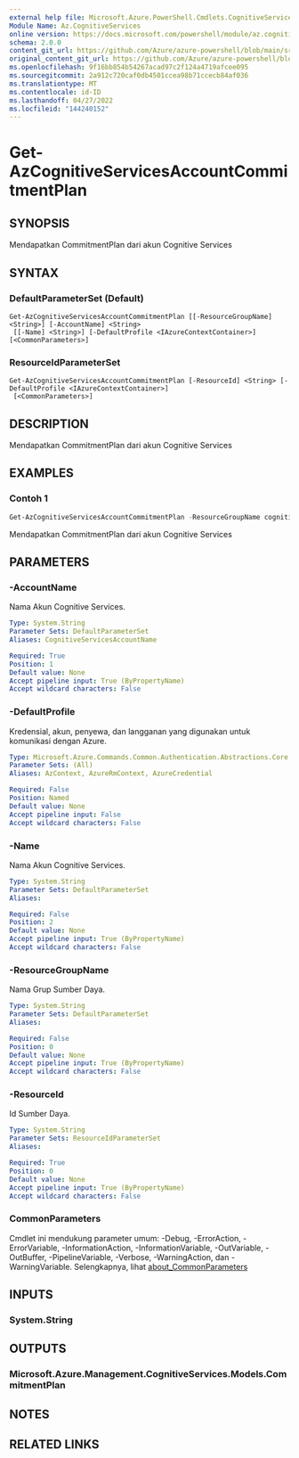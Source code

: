 ```yaml
---
external help file: Microsoft.Azure.PowerShell.Cmdlets.CognitiveServices.dll-Help.xml
Module Name: Az.CognitiveServices
online version: https://docs.microsoft.com/powershell/module/az.cognitiveservices/get-azcognitiveservicesaccountcommitmentplan
schema: 2.0.0
content_git_url: https://github.com/Azure/azure-powershell/blob/main/src/CognitiveServices/CognitiveServices/help/Get-AzCognitiveServicesAccountCommitmentPlan.md
original_content_git_url: https://github.com/Azure/azure-powershell/blob/main/src/CognitiveServices/CognitiveServices/help/Get-AzCognitiveServicesAccountCommitmentPlan.md
ms.openlocfilehash: 9f16bb854b54267acad97c2f124a4719afcee095
ms.sourcegitcommit: 2a912c720caf0db4501ccea98b71ccecb84af036
ms.translationtype: MT
ms.contentlocale: id-ID
ms.lasthandoff: 04/27/2022
ms.locfileid: "144240152"
---
```

# Get-AzCognitiveServicesAccountCommitmentPlan

## SYNOPSIS
Mendapatkan CommitmentPlan dari akun Cognitive Services

## SYNTAX

### DefaultParameterSet (Default)
```
Get-AzCognitiveServicesAccountCommitmentPlan [[-ResourceGroupName] <String>] [-AccountName] <String>
 [[-Name] <String>] [-DefaultProfile <IAzureContextContainer>] [<CommonParameters>]
```

### ResourceIdParameterSet
```
Get-AzCognitiveServicesAccountCommitmentPlan [-ResourceId] <String> [-DefaultProfile <IAzureContextContainer>]
 [<CommonParameters>]
```

## DESCRIPTION
Mendapatkan CommitmentPlan dari akun Cognitive Services

## EXAMPLES

### Contoh 1
```powershell
Get-AzCognitiveServicesAccountCommitmentPlan -ResourceGroupName cognitive-services-resource-group -AccountName resource-name
```

Mendapatkan CommitmentPlan dari akun Cognitive Services

## PARAMETERS

### -AccountName
Nama Akun Cognitive Services.

```yaml
Type: System.String
Parameter Sets: DefaultParameterSet
Aliases: CognitiveServicesAccountName

Required: True
Position: 1
Default value: None
Accept pipeline input: True (ByPropertyName)
Accept wildcard characters: False
```

### -DefaultProfile
Kredensial, akun, penyewa, dan langganan yang digunakan untuk komunikasi dengan Azure.

```yaml
Type: Microsoft.Azure.Commands.Common.Authentication.Abstractions.Core.IAzureContextContainer
Parameter Sets: (All)
Aliases: AzContext, AzureRmContext, AzureCredential

Required: False
Position: Named
Default value: None
Accept pipeline input: False
Accept wildcard characters: False
```

### -Name
Nama Akun Cognitive Services.

```yaml
Type: System.String
Parameter Sets: DefaultParameterSet
Aliases:

Required: False
Position: 2
Default value: None
Accept pipeline input: True (ByPropertyName)
Accept wildcard characters: False
```

### -ResourceGroupName
Nama Grup Sumber Daya.

```yaml
Type: System.String
Parameter Sets: DefaultParameterSet
Aliases:

Required: False
Position: 0
Default value: None
Accept pipeline input: True (ByPropertyName)
Accept wildcard characters: False
```

### -ResourceId
Id Sumber Daya.

```yaml
Type: System.String
Parameter Sets: ResourceIdParameterSet
Aliases:

Required: True
Position: 0
Default value: None
Accept pipeline input: True (ByPropertyName)
Accept wildcard characters: False
```

### CommonParameters
Cmdlet ini mendukung parameter umum: -Debug, -ErrorAction, -ErrorVariable, -InformationAction, -InformationVariable, -OutVariable, -OutBuffer, -PipelineVariable, -Verbose, -WarningAction, dan -WarningVariable. Selengkapnya, lihat [about_CommonParameters](http://go.microsoft.com/fwlink/?LinkID=113216)

## INPUTS

### System.String

## OUTPUTS

### Microsoft.Azure.Management.CognitiveServices.Models.CommitmentPlan

## NOTES

## RELATED LINKS
